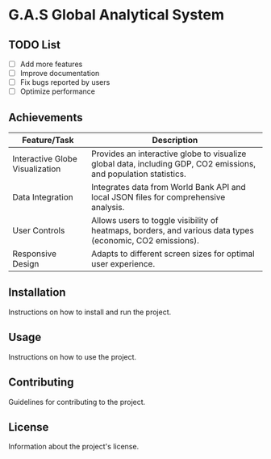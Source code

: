 # G.A.S Global Analytical System

## TODO List
- [ ] Add more features
- [ ] Improve documentation
- [ ] Fix bugs reported by users
- [ ] Optimize performance

## Achievements
| Feature/Task                | Description                                      |
|-----------------------------|--------------------------------------------------|
| Interactive Globe Visualization | Provides an interactive globe to visualize global data, including GDP, CO2 emissions, and population statistics. |
| Data Integration            | Integrates data from World Bank API and local JSON files for comprehensive analysis. |
| User Controls               | Allows users to toggle visibility of heatmaps, borders, and various data types (economic, CO2 emissions). |
| Responsive Design           | Adapts to different screen sizes for optimal user experience. |

## Installation
Instructions on how to install and run the project.

## Usage
Instructions on how to use the project.

## Contributing
Guidelines for contributing to the project.

## License
Information about the project's license.
